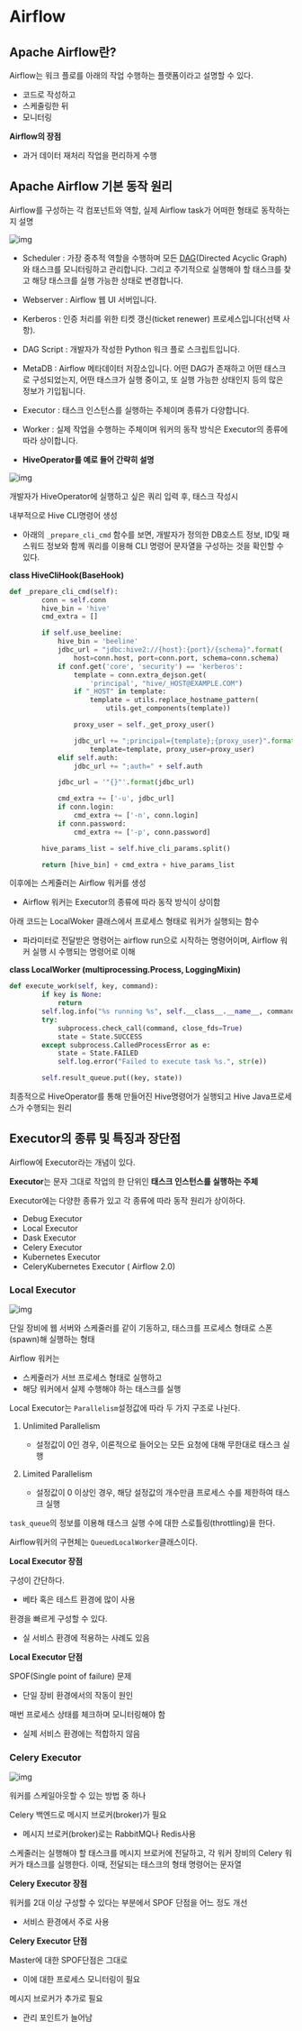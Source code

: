 # Airflow

## Apache Airflow란?

Airflow는 워크 플로를 아래의 작업 수행하는 플랫폼이라고 설명할 수 있다.

- 코드로 작성하고
- 스케줄링한 뒤
- 모니터링

**Airflow의 장점**

- 과거 데이터 재처리 작업을 편리하게 수행



## Apache Airflow 기본 동작 원리

Airflow를 구성하는 각 컴포넌트와 역할, 실제 Airflow task가 어떠한 형태로 동작하는지 설명

![img](https://engineering.linecorp.com/wp-content/uploads/2021/01/k8sdataeng1.png)

- Scheduler : 가장 중추적 역할을 수행하며 모든 [DAG](https://airflow.apache.org/docs/apache-airflow/stable/concepts.html#dags)(Directed Acyclic Graph)와 태스크를 모니터링하고 관리합니다. 그리고 주기적으로 실행해야 할 태스크를 찾고 해당 태스크를 실행 가능한 상태로 변경합니다.
- Webserver : Airflow 웹 UI 서버입니다.
- Kerberos : 인증 처리를 위한 티켓 갱신(ticket renewer) 프로세스입니다(선택 사항).
- DAG Script : 개발자가 작성한 Python 워크 플로 스크립트입니다.
- MetaDB : Airflow 메타데이터 저장소입니다. 어떤 DAG가 존재하고 어떤 태스크로 구성되었는지, 어떤 태스크가 실행 중이고, 또 실행 가능한 상태인지 등의 많은 정보가 기입됩니다.
- Executor : 태스크 인스턴스를 실행하는 주체이며 종류가 다양합니다.
- Worker : 실제 작업을 수행하는 주체이며 워커의 동작 방식은 Executor의 종류에 따라 상이합니다.



- **HiveOperator를 예로 들어 간략히 설명**

![img](https://engineering.linecorp.com/wp-content/uploads/2021/01/k8sdataeng2-1024x463.png)

개발자가 HiveOperator에 실행하고 싶은 쿼리 입력 후, 태스크 작성시

내부적으로 Hive CLI명령어 생성

- 아래의 `_prepare_cli_cmd` 함수를 보면, 개발자가 정의한 DB호스트 정보, ID및 패스워드 정보와 함께 쿼리를 이용해 CLI 명령어 문자열을 구성하는 것을 확인할 수 있다.

**class HiveCliHook(BaseHook)**

```python
def _prepare_cli_cmd(self):
        conn = self.conn
        hive_bin = 'hive'
        cmd_extra = []

        if self.use_beeline:
            hive_bin = 'beeline'
            jdbc_url = "jdbc:hive2://{host}:{port}/{schema}".format(
                host=conn.host, port=conn.port, schema=conn.schema)
            if conf.get('core', 'security') == 'kerberos':
                template = conn.extra_dejson.get(
                    'principal', "hive/_HOST@EXAMPLE.COM")
                if "_HOST" in template:
                    template = utils.replace_hostname_pattern(
                        utils.get_components(template))

                proxy_user = self._get_proxy_user()

                jdbc_url += ";principal={template};{proxy_user}".format(
                    template=template, proxy_user=proxy_user)
            elif self.auth:
                jdbc_url += ";auth=" + self.auth

            jdbc_url = '"{}"'.format(jdbc_url)

            cmd_extra += ['-u', jdbc_url]
            if conn.login:
                cmd_extra += ['-n', conn.login]
            if conn.password:
                cmd_extra += ['-p', conn.password]

        hive_params_list = self.hive_cli_params.split()

        return [hive_bin] + cmd_extra + hive_params_list
```



이후에는 스케줄러는 Airflow 워커를 생성

- Airflow 워커는 Executor의 종류에 따라 동작 방식이 상이함

아래 코드는 LocalWoker 클래스에서 프로세스 형태로 워커가 실행되는 함수

- 파라미터로 전달받은 명령어는 airflow run으로 시작하는 명령어이며, Airflow 워커 실행 시 수행되는 명령어로 이해

**class LocalWorker (multiprocessing.Process, LoggingMixin)**

```python
def execute_work(self, key, command):
        if key is None:
            return
        self.log.info("%s running %s", self.__class__.__name__, command)
        try:
            subprocess.check_call(command, close_fds=True)
            state = State.SUCCESS
        except subprocess.CalledProcessError as e:
            state = State.FAILED
            self.log.error("Failed to execute task %s.", str(e))

        self.result_queue.put((key, state))
```

최종적으로 HiveOperator를 통해 만들어진 Hive명령어가 실행되고 Hive Java프로세스가 수행되는 원리



## Executor의 종류 및 특징과 장단점

Airflow에 Executor라는 개념이 있다.

**Executor**는 문자 그대로 작업의 한 단위인 **태스크 인스턴스를 실행하는 주체**

Executor에는 다양한 종류가 있고 각 종류에 따라 동작 원리가 상이하다.

- Debug Executor
- Local Executor
- Dask Executor
- Celery Executor
- Kubernetes Executor
- CeleryKubernetes Executor ( Airflow 2.0)



### Local Executor

![img](https://engineering.linecorp.com/wp-content/uploads/2021/01/k8sdataeng3-1024x490.png)

단일 장비에 웹 서버와 스케줄러를 같이 기동하고, 태스크를 프로세스 형태로 스폰(spawn)해 실행하는 형태

Airflow 워커는 

- 스케줄러가 서브 프로세스 형태로 실행하고 
- 해당 워커에서 실제 수행해야 하는 태스크를 실행

Local Executor는 `Parallelism`설정값에 따라 두 가지 구조로 나뉜다.

1. Unlimited Parallelism
   - 설정값이 0인 경우, 이론적으로 들어오는 모든 요청에 대해 무한대로 태스크 실행

2. Limited Parallelism
   - 설정값이 0 이상인 경우, 해당 설정값의 개수만큼 프로세스 수를 제한하여 태스크 실행

`task_queue`의 정보를 이용해 태스크 실행 수에 대한 스로틀링(throttling)을 한다.

Airflow워커의 구현체는 `QueuedLocalWorker`클래스이다.



**Local Executor 장점**

구성이 간단하다.

- 베타 혹은 테스트 환경에 많이 사용

환경을 빠르게 구성할 수 있다.

- 실 서비스 환경에 적용하는 사례도 있음

**Local Executor 단점**

SPOF(Single point of failure) 문제

- 단일 장비 환경에서의 작동이 원인

매번 프로세스 상태를 체크하며 모니터링해야 함

- 실제 서비스 환경에는 적합하지 않음



### Celery Executor

![img](https://engineering.linecorp.com/wp-content/uploads/2021/01/k8sdataeng4.jpg)

워커를 스케일아웃할 수 있는 방법 중 하나

Celery 백엔드로 메시지 브로커(broker)가 필요

- 메시지 브로커(broker)로는 RabbitMQ나 Redis사용

스케줄러는 실행해야 할 태스크를 메시지 브로커에 전달하고, 각 워커 장비의 Celery 워커가 태스크를 실행한다. 이때, 전달되는 태스크의 형태 명령어는 문자열



**Celery Executor 장점**

워커를 2대 이상 구성할 수 있다는 부분에서 SPOF 단점을 어느 정도 개선

- 서비스 환경에서 주로 사용

**Celery Executor 단점**

Master에 대한 SPOF단점은 그대로

- 이에 대한 프로세스 모니터링이 필요

메시지 브로커가 추가로 필요

- 관리 포인트가 늘어남